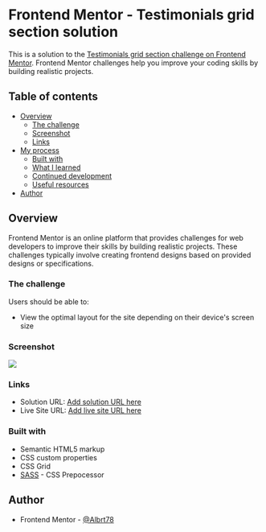 # Frontend Mentor - Testimonials grid section solution

This is a solution to the [Testimonials grid section challenge on Frontend Mentor](https://www.frontendmentor.io/challenges/testimonials-grid-section-Nnw6J7Un7). Frontend Mentor challenges help you improve your coding skills by building realistic projects.

## Table of contents

-   [Overview](#overview)
    -   [The challenge](#the-challenge)
    -   [Screenshot](#screenshot)
    -   [Links](#links)
-   [My process](#my-process)
    -   [Built with](#built-with)
    -   [What I learned](#what-i-learned)
    -   [Continued development](#continued-development)
    -   [Useful resources](#useful-resources)
-   [Author](#author)

## Overview

Frontend Mentor is an online platform that provides challenges for web developers to improve their skills by building realistic projects. These challenges typically involve creating frontend designs based on provided designs or specifications.

### The challenge

Users should be able to:

-   View the optimal layout for the site depending on their device's screen size

### Screenshot

![](./screenshot.jpg)

### Links

-   Solution URL: [Add solution URL here](https://your-solution-url.com)
-   Live Site URL: [Add live site URL here](https://your-live-site-url.com)

### Built with

-   Semantic HTML5 markup
-   CSS custom properties
-   CSS Grid
-   [SASS](https://www.google.com/url?sa=t&source=web&rct=j&opi=89978449&url=https://sass-lang.com/&ved=2ahUKEwimuOHJ7OmEAxWIxzgGHc7BD64QFnoECAcQAQ&usg=AOvVaw0p_IRgLEbIPRGWtlW7Wph8) - CSS Prepocessor

## Author

-   Frontend Mentor - [@Albrt78](https://www.frontendmentor.io/profile/Albrt78)
